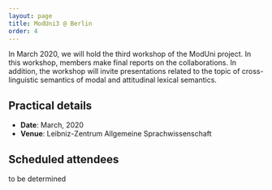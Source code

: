 ```yaml
---
layout: page
title: ModUni3 @ Berlin
order: 4
---
```


In March 2020, we will hold the third workshop of the ModUni project. In this
workshop, members make final reports on the collaborations. In addition, the
workshop will invite presentations related to the topic of cross-linguistic
semantics of modal and attitudinal lexical semantics. 

## Practical details

* **Date**: March, 2020
* **Venue**: Leibniz-Zentrum Allgemeine Sprachwissenschaft 

## Scheduled attendees

to be determined






